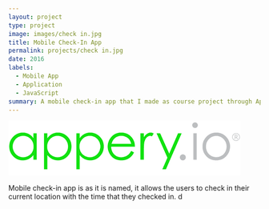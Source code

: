 ```yaml
---
layout: project
type: project
image: images/check in.jpg
title: Mobile Check-In App
permalink: projects/check in.jpg
date: 2016
labels:
  - Mobile App
  - Application
  - JavaScript
summary: A mobile check-in app that I made as course project through Appery.io in 2016.
---
```


<div class="ui small rounded images">
  <img class="ui image" src="../images/appery.png">
</div>

Mobile check-in app is as it is named, it allows the users to check in their current location with the time that they checked in.
d



